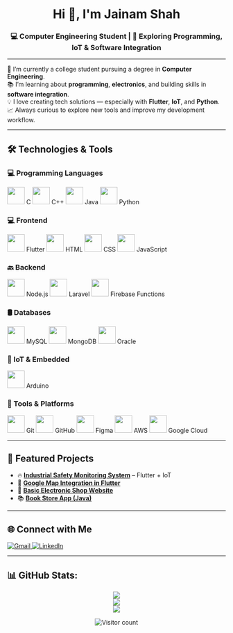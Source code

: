 <h1 align="center">Hi 👋, I'm Jainam Shah</h1>
<h3 align="center">💻 Computer Engineering Student | 🚀 Exploring Programming, IoT & Software Integration</h3>

---

🔭 I’m currently a college student pursuing a degree in **Computer Engineering**.  
📚 I’m learning about **programming**, **electronics**, and building skills in **software integration**.  
💡 I love creating tech solutions — especially with **Flutter**, **IoT**, and **Python**.  
📈 Always curious to explore new tools and improve my development workflow.

---

## 🛠️ Technologies & Tools

### 💻 Programming Languages  
<p align="left">
  <img src="https://cdn.jsdelivr.net/gh/devicons/devicon/icons/c/c-original.svg" width="40"/> C
  <img src="https://cdn.jsdelivr.net/gh/devicons/devicon/icons/cplusplus/cplusplus-original.svg" width="40"/> C++
  <img src="https://cdn.jsdelivr.net/gh/devicons/devicon/icons/java/java-original.svg" width="40"/> Java
  <img src="https://cdn.jsdelivr.net/gh/devicons/devicon/icons/python/python-original.svg" width="40"/> Python
</p>


### 💻 Frontend
<p align="left">
  <img src="https://cdn.jsdelivr.net/gh/devicons/devicon/icons/flutter/flutter-original.svg" width="40"/> Flutter
  <img src="https://cdn.jsdelivr.net/gh/devicons/devicon/icons/html5/html5-original.svg" width="40"/> HTML
  <img src="https://cdn.jsdelivr.net/gh/devicons/devicon/icons/css3/css3-original.svg" width="40"/> CSS
  <img src="https://cdn.jsdelivr.net/gh/devicons/devicon/icons/javascript/javascript-original.svg" width="40"/> JavaScript
</p>

### 🔙 Backend
<p align="left">
  <img src="https://cdn.jsdelivr.net/gh/devicons/devicon/icons/nodejs/nodejs-original.svg" width="40"/> Node.js
  <img src="https://cdn.jsdelivr.net/gh/devicons/devicon/icons/laravel/laravel-original.svg" width="40"/> Laravel
  <img src="https://cdn.jsdelivr.net/gh/devicons/devicon/icons/firebase/firebase-plain.svg" width="40"/> Firebase Functions
</p>

### 🛢️ Databases
<p align="left">
  <img src="https://cdn.jsdelivr.net/gh/devicons/devicon/icons/mysql/mysql-original.svg" width="40"/> MySQL
  <img src="https://cdn.jsdelivr.net/gh/devicons/devicon/icons/mongodb/mongodb-original.svg" width="40"/> MongoDB
  <img src="https://cdn.jsdelivr.net/gh/devicons/devicon/icons/oracle/oracle-original.svg" width="40"/> Oracle
</p>

### 🤖 IoT & Embedded
<p align="left">
  <img src="https://cdn.jsdelivr.net/gh/devicons/devicon/icons/arduino/arduino-original.svg" width="40"/> Arduino
</p>

### 🧰 Tools & Platforms
<p align="left">
  <img src="https://cdn.jsdelivr.net/gh/devicons/devicon/icons/git/git-original.svg" width="40"/> Git
  <img src="https://cdn.jsdelivr.net/gh/devicons/devicon/icons/github/github-original.svg" width="40"/> GitHub
  <img src="https://cdn.jsdelivr.net/gh/devicons/devicon/icons/figma/figma-original.svg" width="40"/> Figma
  <img src="https://cdn.jsdelivr.net/gh/devicons/devicon/icons/amazonwebservices/amazonwebservices-original-wordmark.svg" width="40"/> AWS
  <img src="https://www.vectorlogo.zone/logos/google_cloud/google_cloud-icon.svg" width="40"/> Google Cloud
</p>

---

## 📌 Featured Projects

- 🔥 **[Industrial Safety Monitoring System](https://github.com/jainam258/Industrial_Safety_Monitoring_system)** – Flutter + IoT  
- 📍 **[Google Map Integration in Flutter](https://github.com/jainam258/Google-map-project-in-flutter)**  
- 🏪 **[Basic Electronic Shop Website](https://github.com/jainam258/basic-electronic-shop-project)**  
- 📚 **[Book Store App (Java)](https://github.com/jainam258/Book-Store-app-in-android)**  

---

## 🌐 Connect with Me

<p align="left">
  <a href="mailto:jainamshah2589@gmail.com" target="_blank">
    <img src="https://img.shields.io/badge/Gmail-D14836?style=for-the-badge&logo=gmail&logoColor=white" alt="Gmail"/>
  </a>
  <a href="https://www.linkedin.com/in/jainam-shah-2582007aug/" target="_blank">
    <img src="https://img.shields.io/badge/LinkedIn-%230077B5.svg?style=for-the-badge&logo=linkedin&logoColor=white" alt="LinkedIn"/>
  </a>
</p>

---

## 📊 GitHub Stats:

<p align="center">
  <img src="https://github-readme-stats.vercel.app/api?username=jainam258&theme=dark&hide_border=true&include_all_commits=false&count_private=false" /><br/>
  <img src="https://nirzak-streak-stats.vercel.app/?user=jainam258&theme=dark&hide_border=true" /><br/>
  <img src="https://github-readme-stats.vercel.app/api/top-langs/?username=jainam258&theme=dark&hide_border=true&include_all_commits=false&count_private=false&layout=compact" />
</p>
<p align="center">
  <img src="https://komarev.com/ghpvc/?username=jainam258&color=blue" alt="Visitor count"/>
</p>



